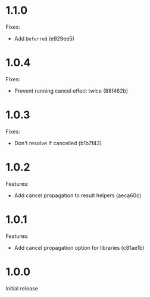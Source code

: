 # 1.1.0

Fixes:

- Add `Deferred` (e929ee5)

# 1.0.4

Fixes:

- Prevent running cancel effect twice (88f462b)

# 1.0.3

Fixes:

- Don't resolve if cancelled (b1b7f43)

# 1.0.2

Features:

- Add cancel propagation to result helpers (aeca60c)

# 1.0.1

Features:

- Add cancel propagation option for libraries (c81ae1b)

# 1.0.0

Initial release
